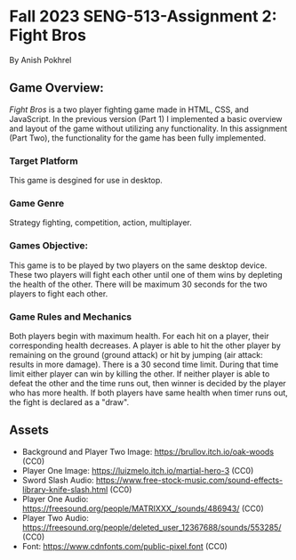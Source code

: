 # Fall 2023 SENG-513-Assignment 2: Fight Bros

By Anish Pokhrel 

## Game Overview:
*Fight Bros* is a two player fighting game made in HTML, CSS, and JavaScript. In the previous version (Part 1) I implemented a basic overview and layout of the game without utilizing any functionality. In this assignment (Part Two), the functionality for the game has been fully implemented.

### Target Platform
This game is desgined for use in desktop.

### Game Genre
Strategy fighting, competition, action, multiplayer.

### Games Objective:
This game is to be played by two players on the same desktop device. These two players will fight each other until one of them wins by depleting the health of the other. There will be maximum 30 seconds for the two players to fight each other.

### Game Rules and Mechanics 
Both players begin with maximum health. For each hit on a player, their corresponding health decreases. A player is able to hit the other player by remaining on the ground (ground attack) or hit by jumping (air attack: results in more damage). There is a 30 second time limit. During that time limit either player can win by killing the other. If neither player is able to defeat the other and the time runs out, then winner is decided by the player who has more health. If both players have same health when timer runs out, the fight is declared as a "draw".

## Assets
- Background and Player Two Image: https://brullov.itch.io/oak-woods (CC0) 
- Player One Image: https://luizmelo.itch.io/martial-hero-3 (CC0)
- Sword Slash Audio: https://www.free-stock-music.com/sound-effects-library-knife-slash.html (CC0)
- Player One Audio: https://freesound.org/people/MATRIXXX_/sounds/486943/ (CC0) 
- Player Two Audio: https://freesound.org/people/deleted_user_12367688/sounds/553285/ (CC0)
- Font: https://www.cdnfonts.com/public-pixel.font (CC0)